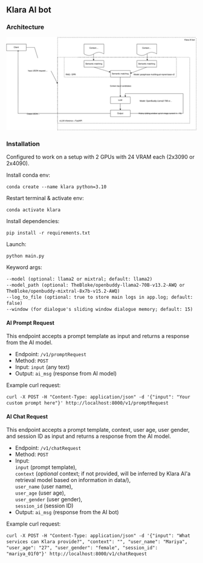 ## Klara AI bot

### Architecture

<img src="./data/KlaraAI bot architecture.svg">

### Installation

Configured to work on a setup with 2 GPUs with 24 VRAM each (2x3090 or 2x4090).

Install conda env:
```
conda create --name klara python=3.10
```
Restart terminal & activate env:
```
conda activate klara
```

Install dependencies:
```
pip install -r requirements.txt
```

Launch:
```
python main.py
```
Keyword args:
```
--model (optional: llama2 or mixtral; default: llama2)
--model_path (optional: TheBloke/openbuddy-llama2-70B-v13.2-AWQ or TheBloke/openbuddy-mixtral-8x7b-v15.2-AWQ)
--log_to_file (optional: true to store main logs in app.log; default: false)
--window (for dialogue's sliding window dialogue memory; default: 15)
```

#### AI Prompt Request

This endpoint accepts a prompt template as input and returns a response from the AI model.

*   Endpoint: `/v1/promptRequest`
*   Method: `POST`
*   Input: `input` (any text)
*   Output: `ai_msg` (response from AI model)

Example curl request:

```
curl -X POST -H "Content-Type: application/json" -d '{"input": "Your custom prompt here"}' http://localhost:8000/v1/promptRequest
```

#### AI Chat Request

This endpoint accepts a prompt template, context, user age, user gender, and session ID as input and returns a response from the AI model.

*   Endpoint: `/v1/chatRequest`
*   Method: `POST`
*   Input:  
    `input` (prompt template),  
    `context` (_optional_ context; if not provided, will be inferred by Klara AI'a retrieval model based on information in data/),  
    `user_name` (user name),  
    `user_age` (user age),  
    `user_gender` (user gender),  
    `session_id` (session ID)
*   Output: `ai_msg` (response from the AI bot)

Example curl request:

```
curl -X POST -H "Content-Type: application/json" -d '{"input": "What services can Klara provide?", "context": "", "user_name": "Mariya", "user_age": "27", "user_gender": "female", "session_id": "mariya_01f0"}' http://localhost:8000/v1/chatRequest
```
